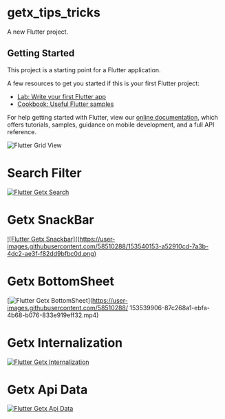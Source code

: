 # getx_tips_tricks

A new Flutter project.

## Getting Started

This project is a starting point for a Flutter application.

A few resources to get you started if this is your first Flutter project:

- [Lab: Write your first Flutter app](https://flutter.dev/docs/get-started/codelab)
- [Cookbook: Useful Flutter samples](https://flutter.dev/docs/cookbook)

For help getting started with Flutter, view our
[online documentation](https://flutter.dev/docs), which offers tutorials,
samples, guidance on mobile development, and a full API reference.

![Flutter Grid View](https://user-images.githubusercontent.com/58510288/152924355-7a1d7432-4919-4b74-a602-2fc8bad3a225.png)

# Search Filter

[![Flutter Getx Search](https://user-images.githubusercontent.com/58510288/153537933-4d6210d9-08f9-46dd-aa88-8eab8a37bcbe.png)](https://user-images.githubusercontent.com/58510288/153539657-09e03bdd-d843-4019-8e65-5e7bdd7ec82c.mp4)

# Getx SnackBar

[![Flutter Getx Snackbar]((https://user-images.githubusercontent.com/58510288/153540153-a52910cd-7a3b-4dc2-ae3f-f82dd9bfbc0d.png)](https://user-images.githubusercontent.com/58510288/153539819-169001e9-8ce4-441b-9bca-827db57912f9.mp4)

# Getx BottomSheet

[![Flutter Getx BottomSheet](https://user-images.githubusercontent.com/58510288/153540208-8af09a82-5bdf-4b22-8856-1c2e970a3acc.png)](https://user-images.githubusercontent.com/58510288/
153539906-87c268a1-ebfa-4b68-b076-833e919eff32.mp4)

# Getx Internalization
[![Flutter Getx Internalization](https://user-images.githubusercontent.com/58510288/153540262-17cc492a-f450-4a0e-8015-1edb473a7942.png)](https://user-images.githubusercontent.com/58510288/153539988-880f3da2-daf2-42f8-b053-e6081c8b2367.mp4
)

# Getx Api Data

[![Flutter Getx Api Data](https://user-images.githubusercontent.com/58510288/153540315-ca4a7b99-e74c-4e01-93b8-0d6cc052d5f2.png)](https://user-images.githubusercontent.com/58510288/153540062-89427b25-c0b7-4f58-90e6-91f0a9eb91ee.mp4
)

